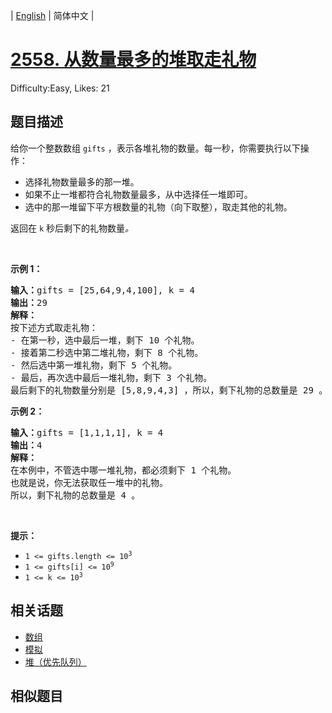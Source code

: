 
| [English](README_EN.md) | 简体中文 |

# [2558. 从数量最多的堆取走礼物](https://leetcode.cn/problems/take-gifts-from-the-richest-pile/)
Difficulty:Easy, Likes: 21

## 题目描述

<p>给你一个整数数组 <code>gifts</code> ，表示各堆礼物的数量。每一秒，你需要执行以下操作：</p>

<ul>
	<li>选择礼物数量最多的那一堆。</li>
	<li>如果不止一堆都符合礼物数量最多，从中选择任一堆即可。</li>
	<li>选中的那一堆留下平方根数量的礼物（向下取整），取走其他的礼物。</li>
</ul>

<p>返回在 <code>k</code> 秒后剩下的礼物数量<em>。</em></p>

<p>&nbsp;</p>

<p><strong>示例 1：</strong></p>

<pre>
<strong>输入：</strong>gifts = [25,64,9,4,100], k = 4
<strong>输出：</strong>29
<strong>解释：</strong> 
按下述方式取走礼物：
- 在第一秒，选中最后一堆，剩下 10 个礼物。
- 接着第二秒选中第二堆礼物，剩下 8 个礼物。
- 然后选中第一堆礼物，剩下 5 个礼物。
- 最后，再次选中最后一堆礼物，剩下 3 个礼物。
最后剩下的礼物数量分别是 [5,8,9,4,3] ，所以，剩下礼物的总数量是 29 。
</pre>

<p><strong>示例 2：</strong></p>

<pre>
<strong>输入：</strong>gifts = [1,1,1,1], k = 4
<strong>输出：</strong>4
<strong>解释：</strong>
在本例中，不管选中哪一堆礼物，都必须剩下 1 个礼物。 
也就是说，你无法获取任一堆中的礼物。 
所以，剩下礼物的总数量是 4 。
</pre>

<p>&nbsp;</p>

<p><strong>提示：</strong></p>

<ul>
	<li><code>1 &lt;= gifts.length &lt;= 10<sup>3</sup></code></li>
	<li><code>1 &lt;= gifts[i] &lt;= 10<sup>9</sup></code></li>
	<li><code>1 &lt;= k &lt;= 10<sup>3</sup></code></li>
</ul>


## 相关话题

- [数组](https://leetcode.cn/tag/array/)
- [模拟](https://leetcode.cn/tag/simulation/)
- [堆（优先队列）](https://leetcode.cn/tag/heap-priority-queue/)

## 相似题目

